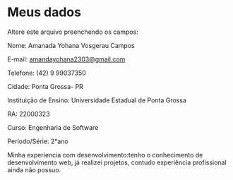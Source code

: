 # Meus dados

Altere este arquivo preenchendo os campos:

Nome: Amanada Yohana Vosgerau Campos

E-mail: amandayohana2303@gmail.com

Telefone: (42) 9 99037350

Cidade: Ponta Grossa- PR

Instituição de Ensino: Universidade Estadual de Ponta Grossa

RA: 22000323

Curso: Engenharia de Software

Período/Série: 2°ano

Minha experiencia com desenvolvimento:tenho o conhecimento de desenvolvimento web, já realizei projetos, contudo experiência profissional ainda não possuo.
